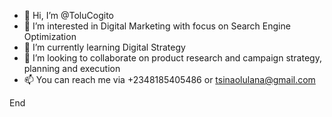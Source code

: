- 👋 Hi, I’m @ToluCogito
- 👀 I’m interested in Digital Marketing with focus on Search Engine Optimization
- 🌱 I’m currently learning Digital Strategy 
- 💞️ I’m looking to collaborate on product research and campaign strategy, planning and execution
- 📫 You can reach me via +2348185405486 or tsinaolulana@gmail.com

<!---
ToluCogito/ToluCogito is a ✨ special ✨ repository because its `README.md` (this file) appears on your GitHub profile.
You can click the Preview link to take a look at your changes.
--->
End
